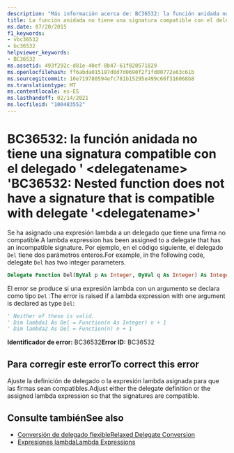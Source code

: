 ```yaml
---
description: "Más información acerca de: BC36532: la función anidada no tiene una signatura compatible con el delegado ' <delegatename> '"
title: La función anidada no tiene una signatura compatible con el delegado '<delegatename>'
ms.date: 07/20/2015
f1_keywords:
- vbc36532
- bc36532
helpviewer_keywords:
- BC36532
ms.assetid: 493f292c-d81e-40ef-8b47-61f020571829
ms.openlocfilehash: ff6abda015187d0d7d0690f2f1fd00772e63c61b
ms.sourcegitcommit: 10e719780594efc781b15295e499c66f316068b8
ms.translationtype: MT
ms.contentlocale: es-ES
ms.lasthandoff: 02/14/2021
ms.locfileid: "100483552"
---
```

# <a name="bc36532-nested-function-does-not-have-a-signature-that-is-compatible-with-delegate-delegatename"></a><span data-ttu-id="f42cf-103">BC36532: la función anidada no tiene una signatura compatible con el delegado ' \<delegatename> '</span><span class="sxs-lookup"><span data-stu-id="f42cf-103">BC36532: Nested function does not have a signature that is compatible with delegate '\<delegatename>'</span></span>

<span data-ttu-id="f42cf-104">Se ha asignado una expresión lambda a un delegado que tiene una firma no compatible.</span><span class="sxs-lookup"><span data-stu-id="f42cf-104">A lambda expression has been assigned to a delegate that has an incompatible signature.</span></span> <span data-ttu-id="f42cf-105">Por ejemplo, en el código siguiente, el delegado `Del` tiene dos parámetros enteros.</span><span class="sxs-lookup"><span data-stu-id="f42cf-105">For example, in the following code, delegate `Del` has two integer parameters.</span></span>

```vb
Delegate Function Del(ByVal p As Integer, ByVal q As Integer) As Integer
```

<span data-ttu-id="f42cf-106">El error se produce si una expresión lambda con un argumento se declara como tipo `Del` :</span><span class="sxs-lookup"><span data-stu-id="f42cf-106">The error is raised if a lambda expression with one argument is declared as type `Del`:</span></span>

```vb
' Neither of these is valid.
' Dim lambda1 As Del = Function(n As Integer) n + 1
' Dim lambda2 As Del = Function(n) n + 1
```

<span data-ttu-id="f42cf-107">**Identificador de error:** BC36532</span><span class="sxs-lookup"><span data-stu-id="f42cf-107">**Error ID:** BC36532</span></span>

## <a name="to-correct-this-error"></a><span data-ttu-id="f42cf-108">Para corregir este error</span><span class="sxs-lookup"><span data-stu-id="f42cf-108">To correct this error</span></span>

<span data-ttu-id="f42cf-109">Ajuste la definición de delegado o la expresión lambda asignada para que las firmas sean compatibles.</span><span class="sxs-lookup"><span data-stu-id="f42cf-109">Adjust either the delegate definition or the assigned lambda expression so that the signatures are compatible.</span></span>

## <a name="see-also"></a><span data-ttu-id="f42cf-110">Consulte también</span><span class="sxs-lookup"><span data-stu-id="f42cf-110">See also</span></span>

- [<span data-ttu-id="f42cf-111">Conversión de delegado flexible</span><span class="sxs-lookup"><span data-stu-id="f42cf-111">Relaxed Delegate Conversion</span></span>](../../programming-guide/language-features/delegates/relaxed-delegate-conversion.md)
- [<span data-ttu-id="f42cf-112">Expresiones lambda</span><span class="sxs-lookup"><span data-stu-id="f42cf-112">Lambda Expressions</span></span>](../../programming-guide/language-features/procedures/lambda-expressions.md)
